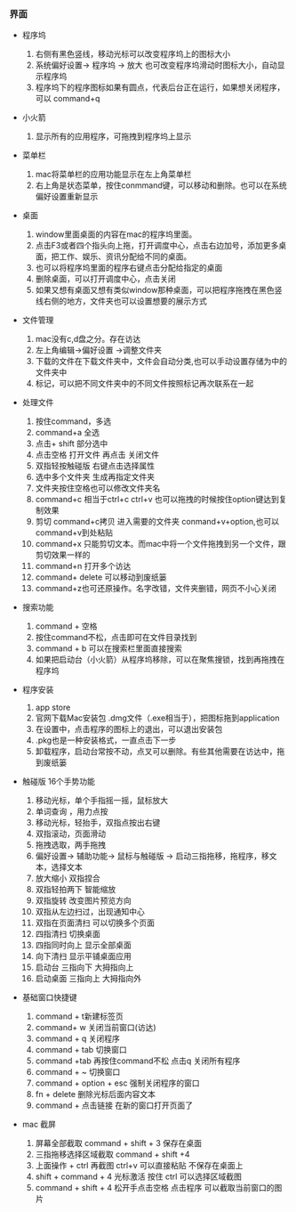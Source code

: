 ### 界面
- 程序坞
    1. 右侧有黑色竖线，移动光标可以改变程序坞上的图标大小
    2. 系统偏好设置-> 程序坞 -> 放大 也可改变程序坞滑动时图标大小，自动显示程序坞
    3. 程序坞下的程序图标如果有圆点，代表后台正在运行，如果想关闭程序，可以 command+q

- 小火箭
    1. 显示所有的应用程序，可拖拽到程序坞上显示
- 菜单栏
    1. mac将菜单栏的应用功能显示在左上角菜单栏
    2. 右上角是状态菜单，按住conmmand键，可以移动和删除。也可以在系统偏好设置重新显示
- 桌面
    1. window里面桌面的内容在mac的程序坞里面。
    2. 点击F3或者四个指头向上拖，打开调度中心，点击右边加号，添加更多桌面，把工作、娱乐、资讯分配给不同的桌面。
    3. 也可以将程序坞里面的程序右键点击分配给指定的桌面
    4. 删除桌面，可以打开调度中心，点击关闭
    5. 如果又想有桌面又想有类似window那种桌面，可以把程序拖拽在黑色竖线右侧的地方，文件夹也可以设置想要的展示方式
- 文件管理
    1. mac没有c,d盘之分。存在访达
    2. 左上角编辑->偏好设置 ->调整文件夹
    3. 下载的文件在下载文件夹中，文件会自动分类,也可以手动设置存储为中的文件夹中
    4. 标记，可以把不同文件夹中的不同文件按照标记再次联系在一起
- 处理文件
    1. 按住command，多选
    2. command+a 全选
    3. 点击+ shift 部分选中
    4. 点击空格 打开文件 再点击 关闭文件
    5. 双指轻按触碰版 右键点击选择属性
    6. 选中多个文件夹 生成再指定文件夹
    7. 文件夹按住空格也可以修改文件夹名
    8. command+c   相当于ctrl+c ctrl+v 也可以拖拽的时候按住option键达到复制效果
    9. 剪切 command+c拷贝 进入需要的文件夹 conmand+v+option,也可以command+v到处粘贴
    10. command+x 只能剪切文本。而mac中将一个文件拖拽到另一个文件，跟剪切效果一样的
    11. command+n 打开多个访达
    12. command+ delete 可以移动到废纸篓
    13. command+z也可还原操作。名字改错，文件夹删错，网页不小心关闭

- 搜索功能
    1. command + 空格
    2. 按住command不松，点击即可在文件目录找到    
    3. command + b 可以在搜索栏里面直接搜索
    4. 如果把启动台（小火箭）从程序坞移除，可以在聚焦搜锁，找到再拖拽在程序坞
- 程序安装
    1. app store 
    2. 官网下载Mac安装包 .dmg文件（.exe相当于），把图标拖到application
    3. 在设置中，点击程序的图标上的退出，可以退出安装包
    4. .pkg也是一种安装格式，一直点击下一步
    5. 卸载程序，启动台常按不动，点叉可以删除。有些其他需要在访达中，拖到废纸篓
- 触碰版 16个手势功能
    1. 移动光标，单个手指摇一摇，鼠标放大
    2. 单词查询 ，用力点按
    3. 移动光标，轻抬手，双指点按出右键
    4. 双指滚动，页面滑动
    5. 拖拽选取，两手拖拽
    6. 偏好设置-> 辅助功能-> 鼠标与触碰版 -> 启动三指拖移，拖程序，移文本，选择文本
    7. 放大缩小 双指捏合 
    8. 双指轻拍两下 智能缩放
    9. 双指旋转 改变图片预览方向
    10. 双指从左边扫过，出现通知中心
    11. 双指在页面清扫 可以切换多个页面
    12. 四指清扫 切换桌面
    13. 四指同时向上 显示全部桌面
    14. 向下清扫 显示平铺桌面应用
    15. 启动台 三指向下 大拇指向上
    16. 启动桌面 三指向上 大拇指向外   
- 基础窗口快捷键
    1. command + t新建标签页
    2. command+ w 关闭当前窗口(访达)
    3. command + q 关闭程序
    4. command + tab 切换窗口
    5. command +tab 再按住command不松 点击q 关闭所有程序
    6. command + ~ 切换窗口 
    7. command + option + esc 强制关闭程序的窗口
    8. fn + delete 删除光标后面内容文本
    9. command + 点击链接 在新的窗口打开页面了
- mac 截屏
    1. 屏幕全部截取 command + shift + 3 保存在桌面
    2. 三指拖移选择区域截取 command + shift +4
    3. 上面操作 + ctrl 再截图 ctrl+v 可以直接粘贴 不保存在桌面上
    4. shift + command + 4 光标激活 按住 ctrl 可以选择区域截图
    5. command + shift + 4 松开手点击空格 点击程序 可以截取当前窗口的图片
    

    